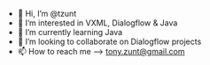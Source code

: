 - 👋 Hi, I’m @tzunt
- 👀 I’m interested in VXML, Dialogflow & Java
- 🌱 I’m currently learning Java
- 💞️ I’m looking to collaborate on Dialogflow projects
- 📫 How to reach me --> tony.zunt@gmail.com

<!---
tzunt/tzunt is a ✨ special ✨ repository because its `README.md` (this file) appears on your GitHub profile.
You can click the Preview link to take a look at your changes.
--->
